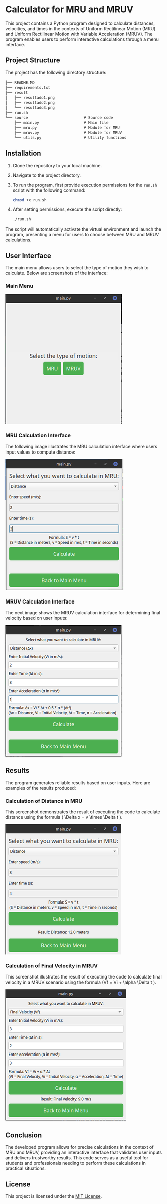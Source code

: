 
# Calculator for MRU and MRUV

This project contains a Python program designed to calculate distances, velocities, and times in the contexts of Uniform Rectilinear Motion (MRU) and Uniform Rectilinear Motion with Variable Acceleration (MRUV). The program enables users to perform interactive calculations through a menu interface.

## Project Structure

The project has the following directory structure:

```
├── README.MD
├── requirements.txt
├── result
│   ├── resultado1.png
│   ├── resultado2.png
│   └── resultado3.png
├── run.sh                        
└── source                         # Source code
    ├── main.py                    # Main file
    ├── mru.py                     # Module for MRU
    ├── mruv.py                    # Module for MRUV
    └── utils.py                   # Utility functions

```

## Installation

1. Clone the repository to your local machine.
2. Navigate to the project directory.
3. To run the program, first provide execution permissions for the `run.sh` script with the following command:

   ```bash
   chmod +x run.sh
   ```

4. After setting permissions, execute the script directly:

   ```bash
   ./run.sh
   ```

The script will automatically activate the virtual environment and launch the program, presenting a menu for users to choose between MRU and MRUV calculations.

## User Interface

The main menu allows users to select the type of motion they wish to calculate. Below are screenshots of the interface:

### Main Menu

![Main Menu](result/resultado3.png)

### MRU Calculation Interface

The following image illustrates the MRU calculation interface where users input values to compute distance:

![MRU Calculation](result/resultado1.png)

### MRUV Calculation Interface

The next image shows the MRUV calculation interface for determining final velocity based on user inputs:

![MRUV Calculation](result/resultado2.png)

## Results

The program generates reliable results based on user inputs. Here are examples of the results produced:

### Calculation of Distance in MRU

This screenshot demonstrates the result of executing the code to calculate distance using the formula \( \Delta x = v \times \Delta t \).

![Result of Distance in MRU](result/result4.png)

### Calculation of Final Velocity in MRUV

This screenshot illustrates the result of executing the code to calculate final velocity in a MRUV scenario using the formula \(Vf = Vi + \alpha \Delta t \).

![Result of Final Velocity in MRUV](result/result5.png)

## Conclusion

The developed program allows for precise calculations in the context of MRU and MRUV, providing an interactive interface that validates user inputs and delivers trustworthy results. This code serves as a useful tool for students and professionals needing to perform these calculations in practical situations.

## License

This project is licensed under the [MIT License](LICENSE).
